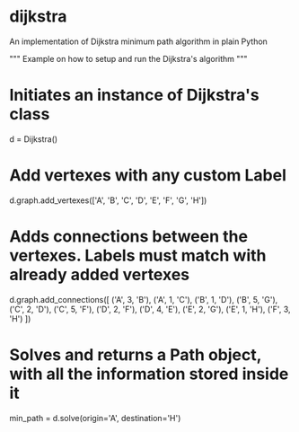 # dijkstra
An implementation of Dijkstra minimum path algorithm in plain Python

""" Example on how to setup and run the Dijkstra's algorithm """
# Initiates an instance of Dijkstra's class
d = Dijkstra()
# Add vertexes with any custom Label
d.graph.add_vertexes(['A', 'B', 'C', 'D', 'E', 'F', 'G', 'H'])
# Adds connections between the vertexes. Labels must match with already added vertexes
d.graph.add_connections([
    ('A', 3, 'B'),
    ('A', 1, 'C'),
    ('B', 1, 'D'),
    ('B', 5, 'G'),
    ('C', 2, 'D'),
    ('C', 5, 'F'),
    ('D', 2, 'F'),
    ('D', 4, 'E'),
    ('E', 2, 'G'),
    ('E', 1, 'H'),
    ('F', 3, 'H')
])

# Solves and returns a Path object, with all the information stored inside it
min_path = d.solve(origin='A', destination='H')


